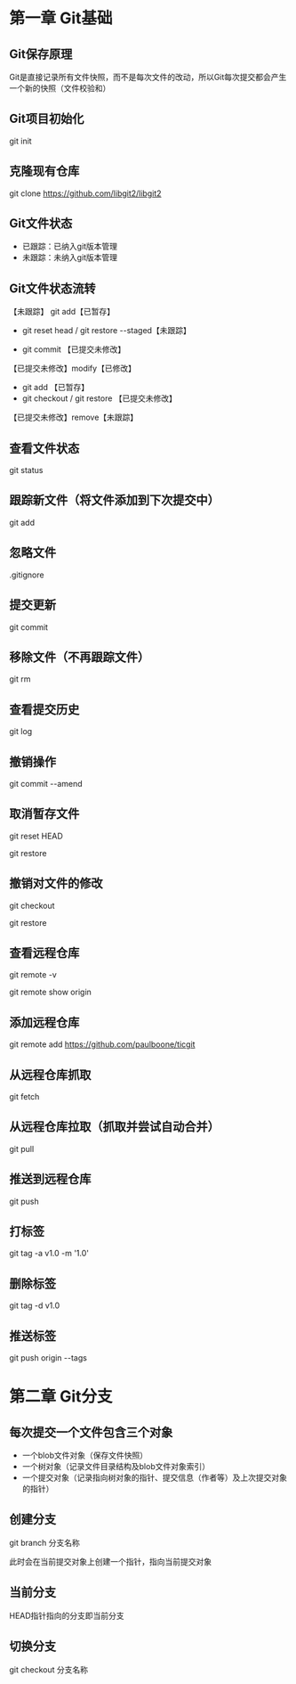 # 第一章 Git基础

## Git保存原理

Git是直接记录所有文件快照，而不是每次文件的改动，所以Git每次提交都会产生一个新的快照（文件校验和）

## Git项目初始化 

git init

## 克隆现有仓库 

git clone https://github.com/libgit2/libgit2

## Git文件状态

- 已跟踪：已纳入git版本管理
- 未跟踪：未纳入git版本管理

## Git文件状态流转

【未跟踪】 git add【已暂存】 

- git reset head / git restore --staged【未跟踪】

- git commit 【已提交未修改】

【已提交未修改】modify【已修改】

- git add 【已暂存】
- git checkout / git restore 【已提交未修改】

【已提交未修改】remove【未跟踪】

## 查看文件状态

git status

## 跟踪新文件（将文件添加到下次提交中）

git add

## 忽略文件

.gitignore

## 提交更新

git commit

## 移除文件（不再跟踪文件）

git rm

## 查看提交历史

git log

## 撤销操作

git commit --amend

## 取消暂存文件

git reset HEAD

git restore

## 撤销对文件的修改

git checkout

git restore

## 查看远程仓库

git remote -v

git remote show origin

## 添加远程仓库

git remote add https://github.com/paulboone/ticgit 

## 从远程仓库抓取

git fetch

## 从远程仓库拉取（抓取并尝试自动合并）

git pull

## 推送到远程仓库

git push

## 打标签

git tag -a v1.0 -m '1.0'

## 删除标签

git tag -d v1.0

## 推送标签

git push origin --tags

# 第二章 Git分支

## 每次提交一个文件包含三个对象

- 一个blob文件对象（保存文件快照）
- 一个树对象（记录文件目录结构及blob文件对象索引）
- 一个提交对象（记录指向树对象的指针、提交信息（作者等）及上次提交对象的指针）

## 创建分支

git branch 分支名称

此时会在当前提交对象上创建一个指针，指向当前提交对象

## 当前分支

HEAD指针指向的分支即当前分支

## 切换分支

git checkout 分支名称











